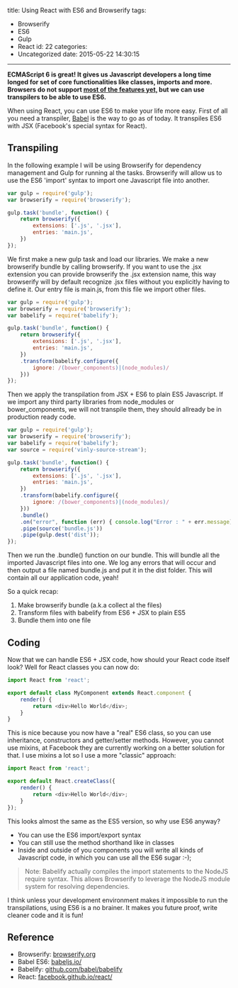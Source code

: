 title: Using React with ES6 and Browserify
tags:
  - Browserify
  - ES6
  - Gulp
  - React
id: 22
categories:
  - Uncategorized
date: 2015-05-22 14:30:15
---

**ECMAScript 6 is great! It gives us Javascript developers a long time longed for set of core functionalities like classes, imports and more. Browsers do not support [most of the features yet,](http://kangax.github.io/compat-table/es6/) but we can use transpilers to be able to use ES6.**

<!-- more -->

When using React, you can use ES6 to make your life more easy. First of all you need a transpiler, [Babel](https://babeljs.io/) is the way to go as of today. It transpiles ES6 with JSX (Facebook's special syntax for React).

## Transpiling

In the following example I will be using Browserify for dependency management and Gulp for running al the tasks. Browserify will allow us to use the ES6 'import' syntax to import one Javascript file into another.

```javascript
var gulp = require('gulp');
var browserify = require('browserify');

gulp.task('bundle', function() {
    return browserify({
        extensions: ['.js', '.jsx'],
        entries: 'main.js',
    })
});
```

We first make a new gulp task and load our libraries. We make a new browserify bundle by calling browserify. If you want to use the .jsx extension you can provide browserify the .jsx extension name, this way browserify will by default recognize .jsx files without you explicitly having to define it. Our entry file is main.js, from this file we import other files.

```javascript
var gulp = require('gulp');
var browserify = require('browserify');
var babelify = require('babelify');

gulp.task('bundle', function() {
    return browserify({
        extensions: ['.js', '.jsx'],
        entries: 'main.js',
    })
    .transform(babelify.configure({
        ignore: /(bower_components)|(node_modules)/
    }))
});
```

Then we apply the transpilation from JSX + ES6 to plain ES5 Javascript. If we import any third party libraries from node_modules or bower_components, we will not transpile them, they should allready be in production ready code.

```javascript
var gulp = require('gulp');
var browserify = require('browserify');
var babelify = require('babelify');
var source = require('vinly-source-stream');

gulp.task('bundle', function() {
    return browserify({
        extensions: ['.js', '.jsx'],
        entries: 'main.js',
    })
    .transform(babelify.configure({
        ignore: /(bower_components)|(node_modules)/
    }))
    .bundle()
    .on("error", function (err) { console.log("Error : " + err.message); })
    .pipe(source('bundle.js'))
    .pipe(gulp.dest('dist'));
});
```

Then we run the .bundle() function on our bundle. This will bundle all the imported Javascript files into one. We log any errors that will occur and then output a file named bundle.js and put it in the dist folder. This will contain all our application code, yeah!

So a quick recap:
1.  Make browserify bundle (a.k.a collect al the files)
2.  Transform files with babelify from ES6 + JSX to plain ES5
3.  Bundle them into one file

## Coding

Now that we can handle ES6 + JSX code, how should your React code itself look? Well for React classes you can now do:

```javascript
import React from 'react';

export default class MyComponent extends React.component {
    render() {
        return <div>Hello World</div>;
    }
}
```

This is nice because you now have a "real" ES6 class, so you can use inheritance, constructors and getter/setter methods. However, you cannot use mixins, at Facebook they are currently working on a better solution for that. I use mixins a lot so I use a more "classic" approach:

```javascript
import React from 'react';

export default React.createClass({
    render() {
        return <div>Hello World</div>;
    }
});
```

This looks almost the same as the ES5 version, so why use ES6 anyway?

*   You can use the ES6 import/export syntax
*   You can still use the method shorthand like in classes
*   Inside and outside of you components you will write all kinds of Javascript code, in which you can use all the ES6 sugar :-);

> Note: Babelify actually compiles the import statements to the NodeJS require syntax. This allows Browserify to leverage the NodeJS module system for resolving dependencies.

I think unless your development environment makes it impossible to run the transpilations, using ES6 is a no brainer. It makes you future proof, write cleaner code and it is fun!

## Reference

- Browserify: [browserify.org](http://browserify.org/)
- Babel ES6: [babeljs.io/](https://babeljs.io/)
- Babelify: [github.com/babel/babelify](https://github.com/babel/babelify)
- React: [facebook.github.io/react/](https://facebook.github.io/react/)
